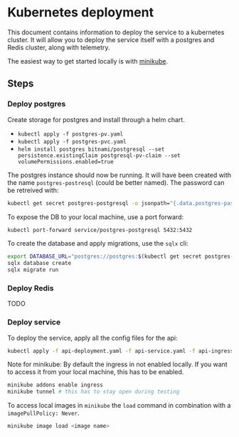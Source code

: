 # Kubernetes deployment

This document contains information to deploy the service to a kubernetes cluster.
It will allow you to deploy the service itself with a postgres and Redis cluster,
along with telemetry.

The easiest way to get started locally is with [minikube](https://minikube.sigs.k8s.io/docs/).

## Steps

### Deploy postgres

Create storage for postgres and install through a helm chart.

- `kubectl apply -f postgres-pv.yaml`
- `kubectl apply -f postgres-pvc.yaml`
- `helm install postgres bitnami/postgresql --set persistence.existingClaim postgresql-pv-claim --set volumePermissions.enabled=true`

The postgres instance should now be running. It will have been created with the name `postgres-postresql` (could be better named).
The password can be retreived with:

```sh
kubectl get secret postgres-postgresql -o jsonpath="{.data.postgres-password}" | base64 --decode
```

To expose the DB to your local machine, use a port forward:

```sh
kubectl port-forward service/postgres-postgresql 5432:5432
```

To create the database and apply migrations, use the `sqlx` cli:

```sh
export DATABASE_URL="postgres://postgres:$(kubectl get secret postgres-postgresql -o jsonpath="{.data.postgres-password}" | base64 --decode)@localhost:5432/newsletter"
sqlx database create
sqlx migrate run
```

### Deploy Redis

TODO

### Deploy service

To deploy the service, apply all the config files for the api:

```sh
kubectl apply -f api-deployment.yaml -f api-service.yaml -f api-ingress.yaml
```

Note for minikube: By default the ingress in not enabled locally. If you want to access it from your local machine, this has to be enabled.

```sh
minikube addons enable ingress
minikube tunnel # this has to stay open during testing
```

To access local images in `minikube` the `load` command in combination with a `imagePullPolicy: Never`.

```sh
minikube image load <image name>
```
